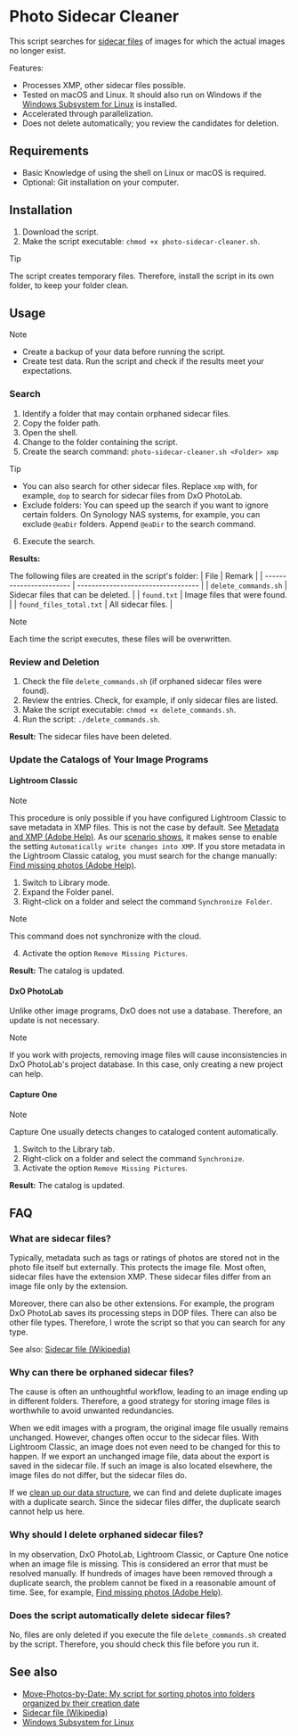 # Photo Sidecar Cleaner

This script searches for [sidecar files](#what-are-sidecar-files) of images for which the actual images no longer exist.

Features:

- Processes XMP, other sidecar files possible.
- Tested on macOS and Linux. It should also run on Windows if the [Windows Subsystem for Linux](https://learn.microsoft.com/en-us/windows/wsl/about) is installed.
- Accelerated through parallelization.
- Does not delete automatically; you review the candidates for deletion.

## Requirements

- Basic Knowledge of using the shell on Linux or macOS is required.
- Optional: Git installation on your computer.

## Installation

1. Download the script.
2. Make the script executable: `chmod +x photo-sidecar-cleaner.sh`.

> [!TIP]
> The script creates temporary files. Therefore, install the script in its own folder, to keep your folder clean.

## Usage

> [!NOTE]
> - Create a backup of your data before running the script.
> - Create test data. Run the script and check if the results meet your expectations.

### Search

1. Identify a folder that may contain orphaned sidecar files.
2. Copy the folder path.
3. Open the shell.
4. Change to the folder containing the script.
5. Create the search command: `photo-sidecar-cleaner.sh <Folder> xmp`  
> [!TIP]
> - You can also search for other sidecar files. Replace `xmp` with, for example, `dop` to search for sidecar files from DxO PhotoLab.
> - Exclude folders: You can speed up the search if you want to ignore certain folders. On Synology NAS systems, for example, you can exclude `@eaDir` folders. Append `@eaDir` to the search command.
6. Execute the search.

**Results:**

The following files are created in the script's folder:
| File                    | Remark                             |
| ----------------------- | ---------------------------------- |
| `delete_commands.sh`    | Sidecar files that can be deleted. |
| `found.txt`             | Image files that were found.       |
| `found_files_total.txt` | All sidecar files.                 |

> [!NOTE]
> Each time the script executes, these files will be overwritten.

### Review and Deletion

1. Check the file `delete_commands.sh` (if orphaned sidecar files were found).
2. Review the entries. Check, for example, if only sidecar files are listed.
3. Make the script executable: `chmod +x delete_commands.sh`.
4. Run the script: `./delete_commands.sh`.

**Result:** The sidecar files have been deleted.

### Update the Catalogs of Your Image Programs

#### Lightroom Classic

> [!NOTE]
> This procedure is only possible if you have configured Lightroom Classic to save metadata in XMP files. This is not the case by default. See [Metadata and XMP (Adobe Help)](https://helpx.adobe.com/lightroom-classic/help/metadata-basics-actions.html). As our [scenario shows](#why-can-there-be-orphaned-sidecar-files), it makes sense to enable the setting `Automatically write changes into XMP`. If you store metadata in the Lightroom Classic catalog, you must search for the change manually: [
Find missing photos (Adobe Help)](https://helpx.adobe.com/lightroom-classic/help/locate-missing-photos.html).

1. Switch to Library mode.
2. Expand the Folder panel.
3. Right-click on a folder and select the command `Synchronize Folder`.
> [!NOTE]
> This command does not synchronize with the cloud.
4. Activate the option `Remove Missing Pictures`.

**Result:** The catalog is updated.

#### DxO PhotoLab

Unlike other image programs, DxO does not use a database. Therefore, an update is not necessary.

> [!NOTE]
> If you work with projects, removing image files will cause inconsistencies in DxO PhotoLab's project database. In this case, only creating a new project can help.

#### Capture One

> [!NOTE]
> Capture One usually detects changes to cataloged content automatically.

1. Switch to the Library tab.
2. Right-click on a folder and select the command `Synchronize`.
3. Activate the option `Remove Missing Pictures`.

**Result:** The catalog is updated.

## FAQ

### What are sidecar files?

Typically, metadata such as tags or ratings of photos are stored not in the photo file itself but externally. This protects the image file. Most often, sidecar files have the extension XMP. These sidecar files differ from an image file only by the extension.

Moreover, there can also be other extensions. For example, the program DxO PhotoLab saves its processing steps in DOP files. There can also be other file types. Therefore, I wrote the script so that you can search for any type.

See also: [Sidecar file (Wikipedia)](https://en.wikipedia.org/wiki/Sidecar_file)

### Why can there be orphaned sidecar files?

The cause is often an unthoughtful workflow, leading to an image ending up in different folders. Therefore, a good strategy for storing image files is worthwhile to avoid unwanted redundancies.

When we edit images with a program, the original image file usually remains unchanged. However, changes often occur to the sidecar files. With Lightroom Classic, an image does not even need to be changed for this to happen. If we export an unchanged image file, data about the export is saved in the sidecar file. If such an image is also located elsewhere, the image files do not differ, but the sidecar files do.

If we [clean up our data structure](https://github.com/sisyphosloughs/move-photos-by-date), we can find and delete duplicate images with a duplicate search. Since the sidecar files differ, the duplicate search cannot help us here.

### Why should I delete orphaned sidecar files?

In my observation, DxO PhotoLab, Lightroom Classic, or Capture One notice when an image file is missing. This is considered an error that must be resolved manually. If hundreds of images have been removed through a duplicate search, the problem cannot be fixed in a reasonable amount of time. See, for example, [
Find missing photos (Adobe Help)](https://helpx.adobe.com/lightroom-classic/help/locate-missing-photos.html).

### Does the script automatically delete sidecar files?

No, files are only deleted if you execute the file `delete_commands.sh` created by the script. Therefore, you should check this file before you run it.

## See also

- [Move-Photos-by-Date: My script for sorting photos into folders organized by their creation date](https://github.com/sisyphosloughs/move-photos-by-date)
- [Sidecar file (Wikipedia)](https://en.wikipedia.org/wiki/Sidecar_file)
- [Windows Subsystem for Linux](https://learn.microsoft.com/en-us/windows/wsl/about)